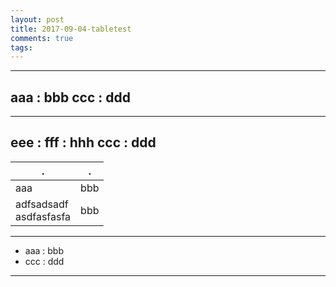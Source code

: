```yaml
---
layout: post
title: 2017-09-04-tabletest
comments: true
tags:
---
```


---
aaa : bbb
ccc : ddd
---

---
eee : fff : hhh
ccc : ddd
---

| . | . |
|---|---|
| aaa | bbb |
| adfsadsadf <br> asdfasfasfa | bbb |


---
- aaa : bbb
- ccc : ddd
---
